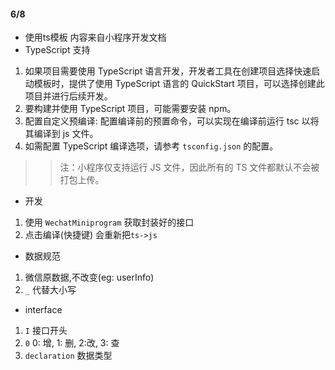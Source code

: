 #### 6/8
- 使用ts模板
内容来自小程序开发文档
- TypeScript 支持
1. 如果项目需要使用 TypeScript 语言开发，开发者工具在创建项目选择快速启动模板时，提供了使用 TypeScript 语言的 QuickStart 项目，可以选择创建此项目并进行后续开发。
2. 要构建并使用 TypeScript 项目，可能需要安装 npm。
3. 配置自定义预编译: 配置编译前的预置命令，可以实现在编译前运行 tsc 以将其编译到 js 文件。
4. 如需配置 TypeScript 编译选项，请参考 `tsconfig.json` 的配置。
> > 注：小程序仅支持运行 JS 文件，因此所有的 TS 文件都默认不会被打包上传。
- 开发
1. 使用 `WechatMiniprogram` 获取封装好的接口
2. 点击编译(快捷键) 会重新把`ts->js`
- 数据规范
1. 微信原数据,不改变(eg: userInfo)
2. `_` 代替大小写
- interface
1. `I` 接口开头
2. `0` 0: 增, 1: 删, 2:改, 3: 查
3. `declaration` 数据类型
